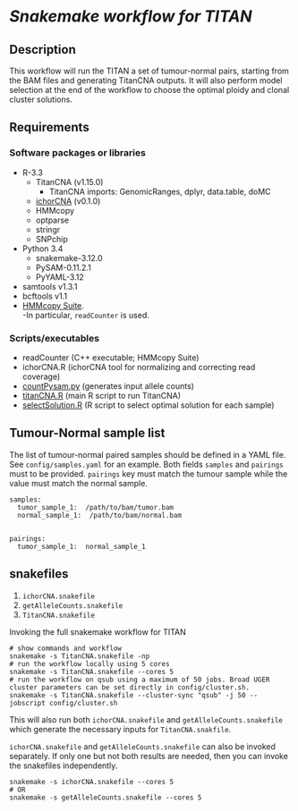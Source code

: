# *Snakemake workflow for TITAN*

## Description
This workflow will run the TITAN a set of tumour-normal pairs, starting from the BAM files and generating TitanCNA outputs.  It will also perform model selection at the end of the workflow to choose the optimal ploidy and clonal cluster solutions.

## Requirements
### Software packages or libraries
 - R-3.3
   - TitanCNA (v1.15.0)
   		- TitanCNA imports: GenomicRanges, dplyr, data.table, doMC
   - [ichorCNA](<https://github.com/broadinstitute/ichorCNA>) (v0.1.0) 
   - HMMcopy
   - optparse
   - stringr
   - SNPchip
 - Python 3.4 
   - snakemake-3.12.0
   - PySAM-0.11.2.1
   - PyYAML-3.12
 - samtools v1.3.1
 - bcftools v1.1
 - [HMMcopy Suite](<http://compbio.bccrc.ca/software/hmmcopy/>).  
 		-In particular, `readCounter` is used.

### Scripts/executables
 - readCounter (C++ executable; HMMcopy Suite)
 - ichorCNA.R (ichorCNA tool for normalizing and correcting read coverage)
 - [countPysam.py](code/countPysam.py) (generates input allele counts)
 - [titanCNA.R](../R_scripts/titanCNA.R) (main R script to run TitanCNA)
 - [selectSolution.R](../R_scripts/selectSolution.R) (R script to select optimal solution for each sample)

## Tumour-Normal sample list
The list of tumour-normal paired samples should be defined in a YAML file.  See `config/samples.yaml` for an example.  Both fields `samples` and `pairings` must to be provided.  `pairings` key must match the tumour sample while the value must match the normal sample.
```
samples:
  tumor_sample_1:  /path/to/bam/tumor.bam
  normal_sample_1:  /path/to/bam/normal.bam


pairings:
  tumor_sample_1:  normal_sample_1
```


## snakefiles
1. `ichorCNA.snakefile`
2. `getAlleleCounts.snakefile`
3. `TitanCNA.snakefile`

Invoking the full snakemake workflow for TITAN
```
# show commands and workflow
snakemake -s TitanCNA.snakefile -np
# run the workflow locally using 5 cores
snakemake -s TitanCNA.snakefile --cores 5
# run the workflow on qsub using a maximum of 50 jobs. Broad UGER cluster parameters can be set directly in config/cluster.sh. 
snakemake -s TitanCNA.snakefile --cluster-sync "qsub" -j 50 --jobscript config/cluster.sh
```
This will also run both `ichorCNA.snakefile` and `getAlleleCounts.snakefile` which generate the necessary inputs for `TitanCNA.snakfile`.

`ichorCNA.snakefile` and `getAlleleCounts.snakefile` can also be invoked separately. If only one but not both results are needed, then you can invoke the snakefiles independently.
```
snakemake -s ichorCNA.snakefile --cores 5
# OR
snakemake -s getAlleleCounts.snakefile --cores 5
``` 





